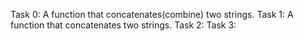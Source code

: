 Task 0: A function that concatenates(combine) two strings.
Task 1: A function that concatenates two strings.
Task 2:
Task 3: 
